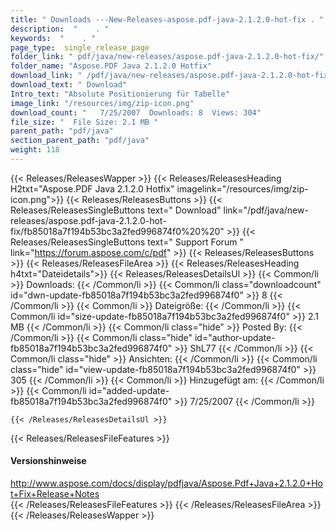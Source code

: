 ```yaml
---
title: " Downloads ---New-Releases-aspose.pdf-java-2.1.2.0-hot-fix . "
description:  "    . " 
keywords:  "    . " 
page_type:  single_release_page
folder_link: " pdf/java/new-releases/aspose.pdf-java-2.1.2.0-hot-fix/"
folder_name: "Aspose.PDF Java 2.1.2.0 Hotfix"
download_link: " /pdf/java/new-releases/aspose.pdf-java-2.1.2.0-hot-fix/fb85018a7f194b53bc3a2fed996874f0"
download_text: " Download"
Intro_text: "Absolute Positionierung für Tabelle"
image_link: "/resources/img/zip-icon.png"
download_count: "   7/25/2007  Downloads: 8  Views: 304"
file_size: "  File Size: 2.1 MB "
parent_path: "pdf/java"
section_parent_path: "pdf/java"
weight: 118
---
```


{{< Releases/ReleasesWapper >}}
  {{< Releases/ReleasesHeading H2txt="Aspose.PDF Java 2.1.2.0 Hotfix" imagelink="/resources/img/zip-icon.png">}}
  {{< Releases/ReleasesButtons >}}
    {{< Releases/ReleasesSingleButtons text=" Download" link="/pdf/java/new-releases/aspose.pdf-java-2.1.2.0-hot-fix/fb85018a7f194b53bc3a2fed996874f0%20%20" >}}
    {{< Releases/ReleasesSingleButtons text=" Support Forum " link="https://forum.aspose.com/c/pdf" >}}
  {{< Releases/ReleasesButtons >}}
  {{< Releases/ReleasesFileArea >}}
    {{< Releases/ReleasesHeading h4txt="Dateidetails">}}
    {{< Releases/ReleasesDetailsUl >}}
            {{< Common/li >}} Downloads: {{< /Common/li >}}
      {{< Common/li class="downloadcount" id="dwn-update-fb85018a7f194b53bc3a2fed996874f0" >}} 8 {{< /Common/li >}}
      {{< Common/li >}} Dateigröße: {{< /Common/li >}}
      {{< Common/li id="size-update-fb85018a7f194b53bc3a2fed996874f0" >}} 2.1 MB {{< /Common/li >}} 
      {{< Common/li  class="hide" >}} Posted By: {{< /Common/li >}} 
      {{< Common/li class="hide" id="author-update-fb85018a7f194b53bc3a2fed996874f0" >}} ShL77 {{< /Common/li >}}
      {{< Common/li class="hide" >}} Ansichten: {{< /Common/li >}}
      {{< Common/li class="hide" id="view-update-fb85018a7f194b53bc3a2fed996874f0" >}} 305 {{< /Common/li >}}
      {{< Common/li >}} Hinzugefügt am: {{< /Common/li >}}
      {{< Common/li id="added-update-fb85018a7f194b53bc3a2fed996874f0" >}} 7/25/2007 {{< /Common/li >}} 

    {{< /Releases/ReleasesDetailsUl >}}

  {{< Releases/ReleasesFileFeatures >}}
      <h4>Versionshinweise</h4><div> <a href="http://www.aspose.com/docs/display/pdfjava/Aspose.Pdf+Java+2.1.2.0+Hot+Fix+Release+Notes">http://www.aspose.com/docs/display/pdfjava/Aspose.Pdf+Java+2.1.2.0+Hot+Fix+Release+Notes</a></div>
  {{< /Releases/ReleasesFileFeatures >}}
 {{< /Releases/ReleasesFileArea >}}
{{< /Releases/ReleasesWapper >}}



